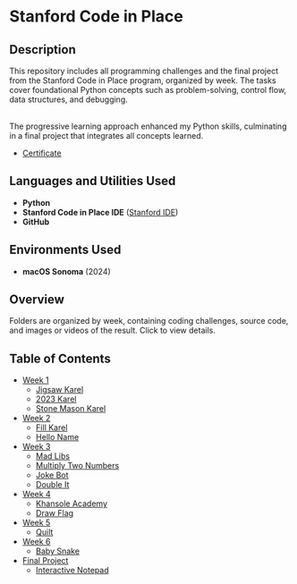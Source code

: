 <h1>Stanford Code in Place</h1>

<h2>Description</h2>
This repository includes all programming challenges and the final project from the Stanford Code in Place program, organized by week. The tasks cover foundational Python concepts such as problem-solving, control flow, data structures, and debugging.

<br>The progressive learning approach enhanced my Python skills, culminating in a final project that integrates all concepts learned.

- [Certificate](https://codeinplace.stanford.edu/cip3/certificate/clr2kv)

<h2>Languages and Utilities Used</h2>

- <b>Python</b>
- <b>Stanford Code in Place IDE</b> ([Stanford IDE](https://codeinplace.stanford.edu/cip3/ide))
- <b>GitHub</b>

<h2>Environments Used</h2>

- <b>macOS Sonoma</b> (2024)
  
<h2>Overview</h2>

Folders are organized by week, containing coding challenges, source code, and images or videos of the result. Click to view details.

<h2>Table of Contents</h2>

- [Week 1](Week1/README.md)
  - [Jigsaw Karel](Week1/README.md#jigsaw-karel)
  - [2023 Karel](Week1/README.md#2023-karel)
  - [Stone Mason Karel](Week1/README.md#stone-mason-karel)
- [Week 2](Week2/README.md)
  - [Fill Karel](Week2/README.md#fill-karel)
  - [Hello Name](Week2/README.md#hello-name)
- [Week 3](Week3/README.md)
  - [Mad Libs](Week3/README.md#mad-libs)
  - [Multiply Two Numbers](Week3/README.md#multiply-two-numbers)
  - [Joke Bot](Week3/README.md#joke-bot)
  - [Double It](Week3/README.md#double-it)
- [Week 4](Week4/README.md)
  - [Khansole Academy](Week4/README.md#khansole-academy)
  - [Draw Flag](Week4/README.md#draw-flag)
- [Week 5](Week5/README.md)
  - [Quilt](Week5/README.md#quilt)
- [Week 6](Week6/README.md)
  - [Baby Snake](Week6/README.md#baby-snake)
- [Final Project](Week7-Final-Project/README.md)
  - [Interactive Notepad](Week7-Final-Project/README.md#interactive-notepad)
